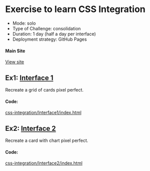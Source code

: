 # Exercise to learn CSS Integration
 - Mode: solo
 - Type of Challenge: consolidation
 - Duration: 1 day (half a day per interface)
 - Deployment strategy: GitHub Pages

#### Main Site

[View site](https://renv123.github.io/css-integration/)

## Ex1:  [Interface 1](https://renv123.github.io/css-integration/interface1/index.html)

Recreate a grid of cards pixel perfect.

#### Code:
[ css-integration/Interface1/index.html](https://github.com/RenV123/css-integration/blob/main/Interface1/index.html)

## Ex2: [Interface 2](https://renv123.github.io/css-integration/interface2/index.html)
Recreate a card with chart pixel perfect.

#### Code:
[css-integration/Interface2/index.html](https://github.com/RenV123/css-integration/blob/main/Interface2/index.html)


